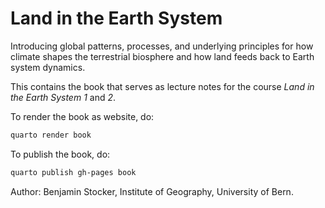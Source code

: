 # Land in the Earth System

Introducing global patterns, processes, and underlying principles for how climate shapes the terrestrial biosphere and how land feeds back to Earth system dynamics.

This contains the book that serves as lecture notes for the course *Land in the Earth System 1* and *2*.

To render the book as website, do:
```sh
quarto render book
```

To publish the book, do:
```sh
quarto publish gh-pages book
```

Author: Benjamin Stocker, Institute of Geography, University of Bern.

